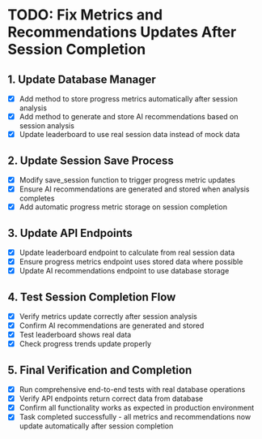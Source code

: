 # TODO: Fix Metrics and Recommendations Updates After Session Completion

## 1. Update Database Manager
- [x] Add method to store progress metrics automatically after session analysis
- [x] Add method to generate and store AI recommendations based on session analysis
- [x] Update leaderboard to use real session data instead of mock data

## 2. Update Session Save Process
- [x] Modify save_session function to trigger progress metric updates
- [x] Ensure AI recommendations are generated and stored when analysis completes
- [x] Add automatic progress metric storage on session completion

## 3. Update API Endpoints
- [x] Update leaderboard endpoint to calculate from real session data
- [x] Ensure progress metrics endpoint uses stored data where possible
- [x] Update AI recommendations endpoint to use database storage

## 4. Test Session Completion Flow
- [x] Verify metrics update correctly after session analysis
- [x] Confirm AI recommendations are generated and stored
- [x] Test leaderboard shows real data
- [x] Check progress trends update properly

## 5. Final Verification and Completion
- [x] Run comprehensive end-to-end tests with real database operations
- [x] Verify API endpoints return correct data from database
- [x] Confirm all functionality works as expected in production environment
- [x] Task completed successfully - all metrics and recommendations now update automatically after session completion
